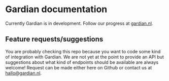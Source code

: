 # Gardian documentation

Currently Gardian is in development. Follow our progress at [gardian.nl](http://gardian.nl).

## Feature requests/suggestions

You are probably checking this repo because you want to code some kind of integration with Gardian.
We are not yet at the point to provide an API but suggestions about what kind of endpoints should be available are always welcome!
Request can be made either here on Github or contact us at [hallo@gardian.nl](mailto:hallo@gardian.nl).
